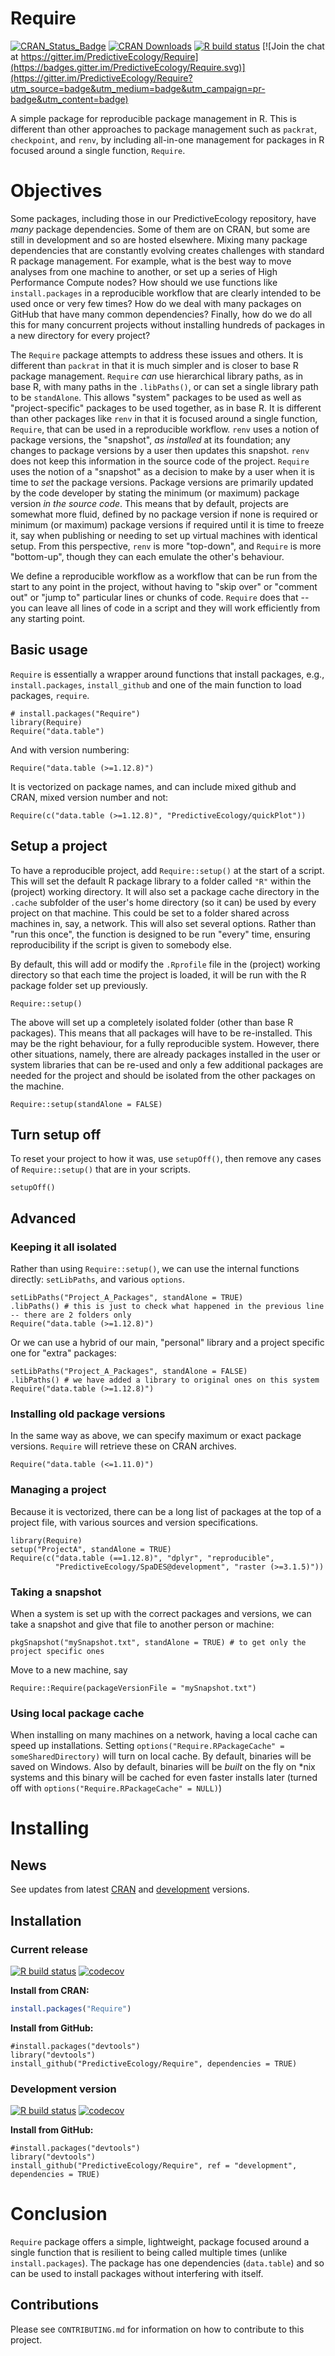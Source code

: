 # Require

<!-- badges start -->
[![CRAN_Status_Badge](https://www.r-pkg.org/badges/version/Require)](https://cran.r-project.org/package=Require)
[![CRAN Downloads](https://cranlogs.r-pkg.org/badges/grand-total/Require)](https://cran.r-project.org/package=Require)
[![R build status](https://github.com/PredictiveEcology/Require/workflows/R-CMD-check/badge.svg)](https://github.com/PredictiveEcology/Require/actions)
[![Join the chat at https://gitter.im/PredictiveEcology/Require](https://badges.gitter.im/PredictiveEcology/Require.svg)](https://gitter.im/PredictiveEcology/Require?utm_source=badge&utm_medium=badge&utm_campaign=pr-badge&utm_content=badge)
<!-- badges: end -->

A simple package for reproducible package management in R.
This is different than other approaches to package management such as `packrat`, `checkpoint`, and `renv`, by including all-in-one management for packages in R focused around a single function, `Require`.

# Objectives

Some packages, including those in our PredictiveEcology repository, have _many_ package dependencies. 
Some of them are on CRAN, but some are still in development and so are hosted elsewhere. 
Mixing many package dependencies that are constantly evolving creates challenges with standard R package management.
For example, what is the best way to move analyses from one machine to another, or set up a series of High Performance Compute nodes? 
How should we use functions like `install.packages` in a reproducible workflow that are clearly intended to be used once or very few times?
How do we deal with many packages on GitHub that have many common dependencies?
Finally, how do we do all this for many concurrent projects without installing hundreds of packages in a new directory for every project?

The `Require` package attempts to address these issues and others. 
It is different than `packrat` in that it is much simpler and is closer to base R package management.
`Require` _can_ use hierarchical library paths, as in base R, with many paths in the `.libPaths()`, or can set a single library path to be `standAlone`.
This allows "system" packages to be used as well as "project-specific" packages to be used together, as in base R.
It is different than other packages like `renv` in that it is focused around a single function, `Require`, that can be used in a reproducible workflow. 
`renv` uses a notion of package versions, the "snapshot", _as installed_ at its foundation; any changes to package versions by a user then updates this snapshot.
`renv` does not keep this information in the source code of the project.
`Require` uses the notion of a "snapshot" as a decision to make by a user when it is time to _set_ the package versions. 
Package versions are primarily updated by the code developer by stating the minimum (or maximum) package version _in the source code_.
This means that by default, projects are somewhat more fluid, defined by no package version if none is required or minimum (or maximum) package versions if required until it is time to freeze it, say when publishing or needing to set up virtual machines with identical setup.
From this perspective, `renv` is more "top-down", and `Require` is more "bottom-up", though they can each emulate the other's behaviour.

We define a reproducible workflow as a workflow that can be run from the start to any point in the project, without having to "skip over" or "comment out" or "jump to" particular lines or chunks of code. 
`Require` does that -- you can leave all lines of code in a script and they will work efficiently from any starting point.

## Basic usage

`Require` is essentially a wrapper around functions that install packages, e.g., `install.packages`, `install_github` and one of the main function to load packages, `require`. 

```
# install.packages("Require") 
library(Require)
Require("data.table")
```

And with version numbering:

```
Require("data.table (>=1.12.8)")
```

It is vectorized on package names, and can include mixed github and CRAN, mixed version number and not:
```
Require(c("data.table (>=1.12.8)", "PredictiveEcology/quickPlot"))
```

## Setup a project

To have a reproducible project, add `Require::setup()` at the start of a script. This will
set the default R package library to a folder called `"R"` within the (project) working directory.
It will also set a package cache directory in the `.cache` subfolder of
the user's home directory (so it can) be used by every project on that machine. This could
be set to a folder shared across machines in, say, a network. This will also set
several options. Rather than "run this once", the function is designed to be run
"every" time, ensuring reproducibility if the script is given to somebody else. 

By default, this will add or modify the `.Rprofile` file in the (project) working directory so that each time the project is loaded, it will be run with the R package folder set up previously.

```{r setup}
Require::setup()
```

The above will set up a completely isolated folder (other than base R packages). This 
means that all packages will have to be re-installed. This may be the right behaviour,
for a fully reproducible system. However, there other situations, namely, there are 
already packages installed in the user or system libraries that can be re-used and 
only a few additional packages are needed for the project and should be isolated from
the other packages on the machine. 

```{r setup-standAloneF}
Require::setup(standAlone = FALSE)
```

## Turn setup off

To reset your project to how it was, use `setupOff()`, then remove any cases of `Require::setup()` that are in your scripts.

```{r setupOff}
setupOff()
```
## Advanced

### Keeping it all isolated

Rather than using `Require::setup()`, we can use the internal functions directly: `setLibPaths`, and various `options`. 

```
setLibPaths("Project_A_Packages", standAlone = TRUE)
.libPaths() # this is just to check what happened in the previous line -- there are 2 folders only
Require("data.table (>=1.12.8)")
```

Or we can use a hybrid of our main, "personal" library and a project specific one for "extra" packages:

```
setLibPaths("Project_A_Packages", standAlone = FALSE)
.libPaths() # we have added a library to original ones on this system
Require("data.table (>=1.12.8)")
```
### Installing old package versions

In the same way as above, we can specify maximum or exact package versions. 
`Require` will retrieve these on CRAN archives.

```
Require("data.table (<=1.11.0)")
```

### Managing a project

Because it is vectorized, there can be a long list of packages at the top of a project file, with various sources and version specifications.

```
library(Require)
setup("ProjectA", standAlone = TRUE)
Require(c("data.table (==1.12.8)", "dplyr", "reproducible", 
          "PredictiveEcology/SpaDES@development", "raster (>=3.1.5)"))
```

### Taking a snapshot

When a system is set up with the correct packages and versions, we can take a snapshot and give that file to another person or machine:

```
pkgSnapshot("mySnapshot.txt", standAlone = TRUE) # to get only the project specific ones
```
Move to a new machine, say
```
Require::Require(packageVersionFile = "mySnapshot.txt")
```

### Using local package cache

When installing on many machines on a network, having a local cache can speed up installations. Setting `options("Require.RPackageCache" = someSharedDirectory)` will turn on local cache. By default, binaries will be saved on Windows. Also by default, binaries will be *built* on the fly on *nix systems and this binary will be cached for even faster installs later (turned off with `options("Require.RPackageCache" = NULL)`)

# Installing

## News

See updates from latest [CRAN](https://cran.r-project.org/package=Require) and [development](https://github.com/PredictiveEcology/Require/blob/development/NEWS.md) versions. 

## Installation

### Current release

[![R build status](https://github.com/PredictiveEcology/Require/workflows/R-CMD-check/badge.svg?branch=master)](https://github.com/PredictiveEcology/Require/actions)
[![codecov](https://codecov.io/gh/PredictiveEcology/Require/branch/master/graph/badge.svg)](https://app.codecov.io/gh/PredictiveEcology/Require)

**Install from CRAN:**

```r
install.packages("Require")
```

**Install from GitHub:**
    
```
#install.packages("devtools")
library("devtools")
install_github("PredictiveEcology/Require", dependencies = TRUE) 
```

### Development version

[![R build status](https://github.com/PredictiveEcology/Require/workflows/R-CMD-check/badge.svg?branch=development)](https://github.com/PredictiveEcology/Require/actions)
[![codecov](https://codecov.io/gh/PredictiveEcology/Require/branch/development/graph/badge.svg)](https://app.codecov.io/gh/PredictiveEcology/Require)

**Install from GitHub:**

```
#install.packages("devtools")
library("devtools")
install_github("PredictiveEcology/Require", ref = "development", dependencies = TRUE) 
```

# Conclusion

`Require` package offers a simple, lightweight, package focused around a single function that is resilient to being called multiple times (unlike `install.packages`).
The package has one dependencies (`data.table`) and so can be used to install packages without interfering with itself.

## Contributions

Please see `CONTRIBUTING.md` for information on how to contribute to this project.
